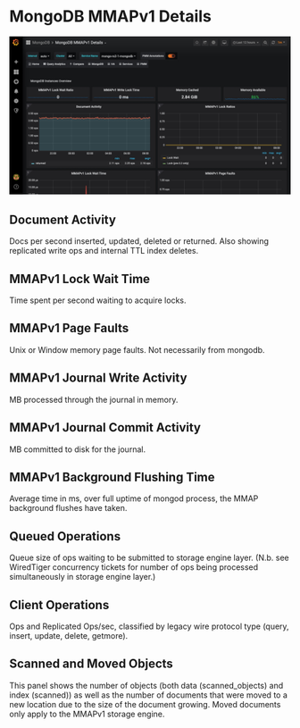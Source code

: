# MongoDB MMAPv1 Details

![image](../_images/PMM_MongoDB_MMAPv1_Details.jpg)

## Document Activity

Docs per second inserted, updated, deleted or returned. Also showing replicated write ops and internal TTL index deletes.

## MMAPv1 Lock Wait Time

Time spent per second waiting to acquire locks.

## MMAPv1 Page Faults

Unix or Window memory page faults. Not necessarily from mongodb.

## MMAPv1 Journal Write Activity

MB processed through the journal in memory.

## MMAPv1 Journal Commit Activity

MB committed to disk for the journal.

## MMAPv1 Background Flushing Time

Average time in ms, over full uptime of mongod process, the MMAP background flushes have taken.

## Queued Operations

Queue size of ops waiting to be submitted to storage engine layer. (N.b. see WiredTiger concurrency tickets for number of ops being processed simultaneously in storage engine layer.)

## Client Operations

Ops and Replicated Ops/sec, classified by legacy wire protocol type (query, insert, update, delete, getmore).

## Scanned and Moved Objects

This panel shows the number of objects (both data (scanned_objects) and index (scanned)) as well as the number of documents that were moved to a new location due to the size of the document growing. Moved documents only apply to the MMAPv1 storage engine.
